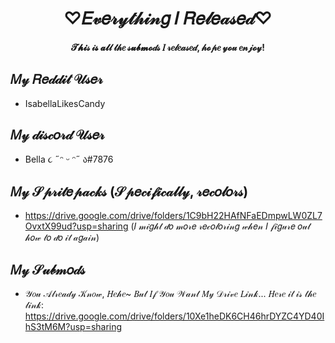 <h1 align="center">♡𝐸𝓋𝑒𝓇𝓎𝓉𝒽𝒾𝓃𝑔 𝐼 𝑅𝑒𝓁𝑒𝒶𝓈𝑒𝒹♡</h1>
<h4 align="center">𝓣𝓱𝓲𝓈 𝒾𝓼 𝓪𝓵𝓁 𝓉𝒽𝑒 𝓈𝓾𝓫𝓶𝓸𝒹𝓈 𝐼 𝓇𝑒𝓁𝑒𝒶𝓈𝑒𝒹, 𝒽𝓸𝓅𝑒 𝓎𝓸𝓊 𝑒𝓃𝒿𝓸𝓎!</h3>

## 𝑀𝓎 𝑅𝑒𝒹𝒹𝒾𝓉 𝒰𝓈𝑒𝓇

  * IsabellaLikesCandy

## 𝑀𝓎 𝒹𝒾𝓈𝒸𝑜𝓇𝒹 𝒰𝓈𝑒𝓇

  * Bella ૮ ˶ᵔ ᵕ ᵔ˶ ა#7876

## 𝑀𝓎 𝒮𝓅𝓇𝒾𝓉𝑒𝓅𝒶𝒸𝓀𝓈 (𝒮𝓅𝑒𝒸𝒾𝒻𝒾𝒸𝒶𝓁𝓁𝓎, 𝓇𝑒𝒸𝑜𝓁𝑜𝓇𝓈)

  * https://drive.google.com/drive/folders/1C9bH22HAfNFaEDmpwLW0ZL7OvxtX99ud?usp=sharing (𝐼 𝓂𝒾𝑔𝒽𝓉 𝒹𝑜 𝓂𝑜𝓇𝑒 𝓇𝑒𝒸𝑜𝓁𝑜𝓇𝒾𝓃𝑔 𝓌𝒽𝑒𝓃
    𝐼 𝒻𝒾𝑔𝓊𝓇𝑒 𝑜𝓊𝓉 𝒽𝑜𝓌 𝓉𝑜 𝒹𝑜 𝒾𝓉 𝒶𝑔𝒶𝒾𝓃)
  
## 𝑀𝓎 𝒮𝓊𝒷𝓂𝑜𝒹𝓈

  * 𝒴𝑜𝓊 𝒜𝓁𝓇𝑒𝒶𝒹𝓎 𝒦𝓃𝑜𝓌, 𝐻𝑒𝒽𝑒~ 𝐵𝓊𝓉 𝐼𝒻 𝒴𝑜𝓊 𝒲𝒶𝓃𝓉 𝑀𝓎 𝒟𝓇𝒾𝓋𝑒 𝐿𝒾𝓃𝓀... 𝐻𝑒𝓇𝑒 𝒾𝓉 𝒾𝓈 𝓉𝒽𝑒 𝓁𝒾𝓃𝓀:
    https://drive.google.com/drive/folders/10Xe1heDK6CH46hrDYZC4YD40IhS3tM6M?usp=sharing
